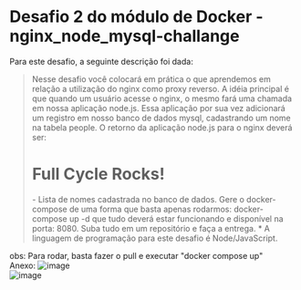 # Desafio 2 do módulo de Docker - nginx_node_mysql-challange

Para este desafio, a seguinte descrição foi dada:
<blockquote>
  Nesse desafio você colocará em prática o que aprendemos em relação a utilização do nginx como proxy reverso. A idéia principal é que quando um usuário acesse o nginx, o mesmo fará uma chamada em nossa aplicação node.js. Essa aplicação por sua vez adicionará um registro em nosso banco de dados mysql, cadastrando um nome na tabela people.
  O retorno da aplicação node.js para o nginx deverá ser:
  <h1>Full Cycle Rocks!</h1>
  - Lista de nomes cadastrada no banco de dados.
  Gere o docker-compose de uma forma que basta apenas rodarmos: docker-compose up -d que tudo deverá estar funcionando e disponível na porta: 8080.
  Suba tudo em um repositório e faça a entrega.
  * A linguagem de programação para este desafio é Node/JavaScript.
</blockquote>

obs: Para rodar, basta fazer o pull e executar "docker compose up"
</br>
Anexo: 
![image](https://github.com/NathanaelCarauna/fullcycle-docker-nginx_node_mysql-challange/assets/51246457/c6d61dea-8269-448c-bf0a-308856a96f69)
<br/>
![image](https://github.com/NathanaelCarauna/fullcycle-docker-nginx_node_mysql-challange/assets/51246457/cc467dc2-d391-430c-8c31-8feaf0309f64)

